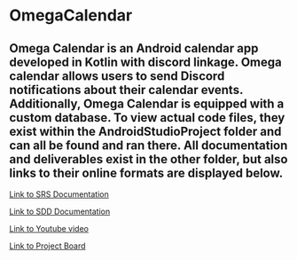 # OmegaCalendar
Omega Calendar is an Android calendar app developed in Kotlin with discord linkage. Omega calendar allows users to send Discord notifications about their calendar events. Additionally, Omega Calendar is equipped with a custom database. To view actual code files, they exist within the AndroidStudioProject folder and can all be found and ran there. All documentation and deliverables exist in the other folder, but also links to their online formats are displayed below.
--------------
[Link to SRS Documentation](https://docs.google.com/document/d/1yeITOsfgF1X1Quzt2Hch7HRa2fpBxxntKvCUCo332tI/edit?usp=sharing)

[Link to SDD Documentation](https://docs.google.com/document/d/10xhTWAL8gU747X6zxbMXHfsX216aSn0kdWkai3RFgfA/edit?usp=sharing)


[Link to Youtube video](https://www.youtube.com/watch?v=qc7tO-g21Ws&ab_channel=DevinPrado)

[Link to Project Board](https://github.com/users/drprado123/projects/1/views/1)
